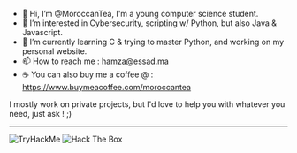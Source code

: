 - 👋 Hi, I’m @MoroccanTea, I'm a young computer science student.
- 👀 I’m interested in Cybersecurity, scripting w/ Python, but also Java & Javascript.
- 🌱 I’m currently learning C & trying to master Python, and working on my personal website.
- 📫 How to reach me : hamza@essad.ma
- ☕ You can also buy me a coffee @ : https://www.buymeacoffee.com/moroccantea

I mostly work on private projects, but I'd love to help you with whatever you need, just ask ! ;) 

_________________________________________________________________________________________________________________________________________________________________________

<image src="" alt="TryHackMe">

<img src="https://www.hackthebox.eu/badge/image/687275" alt="Hack The Box">
<!---
MoroccanTea/MoroccanTea is a ✨ special ✨ repository because its `README.md` (this file) appears on your GitHub profile.
You can click the Preview link to take a look at your changes.
--->

